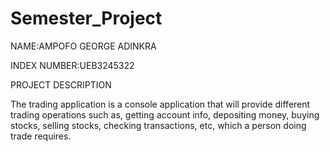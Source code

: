 # Semester_Project

NAME:AMPOFO GEORGE ADINKRA

INDEX NUMBER:UEB3245322

PROJECT DESCRIPTION

The trading application is a console application that will provide different trading operations such as, getting account info, depositing money, buying stocks, selling stocks, checking transactions, etc, which a person doing trade requires.

